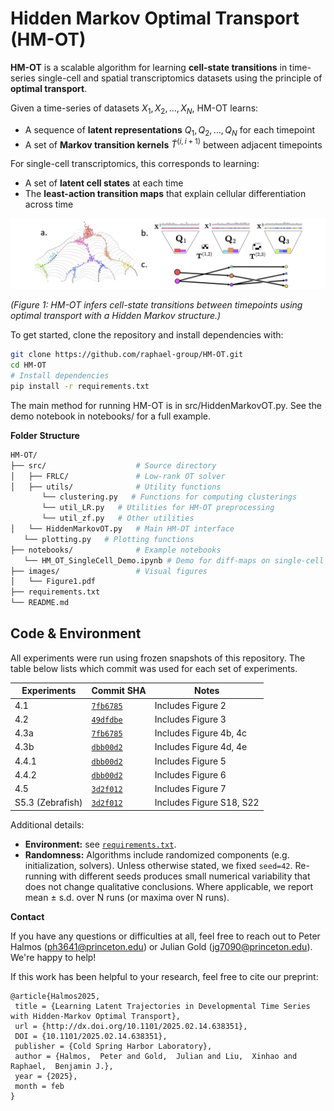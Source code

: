 # Hidden Markov Optimal Transport (HM-OT)



**HM-OT** is a scalable algorithm for learning **cell-state transitions** in time-series single-cell and spatial transcriptomics datasets using the principle of **optimal transport**.


Given a time-series of datasets $X_1, X_2, \dots, X_N$, HM-OT learns:


- A sequence of **latent representations** $Q_1, Q_2, \dots, Q_N$ for each timepoint
- A set of **Markov transition kernels** $\tilde{T}^{(i,i+1)}$ between adjacent timepoints


For single-cell transcriptomics, this corresponds to learning:


- A set of **latent cell states** at each time
- The **least-action transition maps** that explain cellular differentiation across time


<p align="center">
 <img src="images/Figure1.png" alt="Figure 1: HM-OT Schematic" width="1200"/>
</p>


*(Figure 1: HM-OT infers cell-state transitions between timepoints using optimal transport with a Hidden Markov structure.)*


To get started, clone the repository and install dependencies with:
```bash
git clone https://github.com/raphael-group/HM-OT.git
cd HM-OT
# Install dependencies
pip install -r requirements.txt
```


The main method for running HM-OT is in src/HiddenMarkovOT.py. See the demo notebook in notebooks/ for a full example.




**Folder Structure**
```bash
HM-OT/
├── src/                    # Source directory
│   ├── FRLC/               # Low-rank OT solver
│   ├── utils/              # Utility functions
       └── clustering.py   # Functions for computing clusterings
       └── util_LR.py   # Utilities for HM-OT preprocessing
       └── util_zf.py   # Other utilities
│   └── HiddenMarkovOT.py   # Main HM-OT interface
   └── plotting.py   # Plotting functions
├── notebooks/              # Example notebooks
   └── HM_OT_SingleCell_Demo.ipynb # Demo for diff-maps on single-cell
├── images/                 # Visual figures
│   └── Figure1.pdf
├── requirements.txt
└── README.md
```

## Code & Environment

All experiments were run using frozen snapshots of this repository. The table below lists which commit was used for each set of experiments.

| Experiments   | Commit SHA | Notes                  |
|---------------|------------|------------------------|
| 4.1           | [`7fb6785`](https://github.com/<user>/<repo>/commit/7fb67851c4cbaf0e9787d021134dc8541171756d) | Includes Figure 2    |
| 4.2           | [`49dfdbe`](https://github.com/<user>/<repo>/commit/49dfdbbeeed413dd79544d18d8ce00aa115becf7) | Includes Figure 3    |
| 4.3a          | [`7fb6785`](https://github.com/<user>/<repo>/commit/7fb67851c4cbaf0e9787d021134dc8541171756d) | Includes Figure 4b, 4c   |
| 4.3b          | [`dbb00d2`](https://github.com/<user>/<repo>/commit/dbb00d26283085b444060eb4a182f14a6904ca84) | Includes Figure 4d, 4e   |
| 4.4.1         | [`dbb00d2`](https://github.com/<user>/<repo>/commit/dbb00d26283085b444060eb4a182f14a6904ca84) | Includes Figure 5      |
| 4.4.2         | [`dbb00d2`](https://github.com/<user>/<repo>/commit/dbb00d26283085b444060eb4a182f14a6904ca84) | Includes Figure 6      |
| 4.5           | [`3d2f012`](https://github.com/<user>/<repo>/commit/3d2f0126bea2b118d6b79b7e0adc86bc464469fd) | Includes Figure 7    |
| S5.3 (Zebrafish) | [`3d2f012`](https://github.com/<user>/<repo>/commit/3d2f0126bea2b118d6b79b7e0adc86bc464469fd) | Includes Figure S18, S22    |

Additional details:
- **Environment:** see [`requirements.txt`](requirements.txt).  
- **Randomness:** Algorithms include randomized components (e.g. initialization, solvers). Unless otherwise stated, we fixed `seed=42`. Re-running with different seeds produces small numerical variability that does not change qualitative conclusions. Where applicable, we report mean ± s.d. over N runs (or maxima over N runs).
  
**Contact**

If you have any questions or difficulties at all, feel free to reach out to Peter Halmos (ph3641@princeton.edu) or Julian Gold (jg7090@princeton.edu). We're happy to help!


If this work has been helpful to your research, feel free to cite our preprint:
```
@article{Halmos2025,
 title = {Learning Latent Trajectories in Developmental Time Series with Hidden-Markov Optimal Transport},
 url = {http://dx.doi.org/10.1101/2025.02.14.638351},
 DOI = {10.1101/2025.02.14.638351},
 publisher = {Cold Spring Harbor Laboratory},
 author = {Halmos,  Peter and Gold,  Julian and Liu,  Xinhao and Raphael,  Benjamin J.},
 year = {2025},
 month = feb
}
